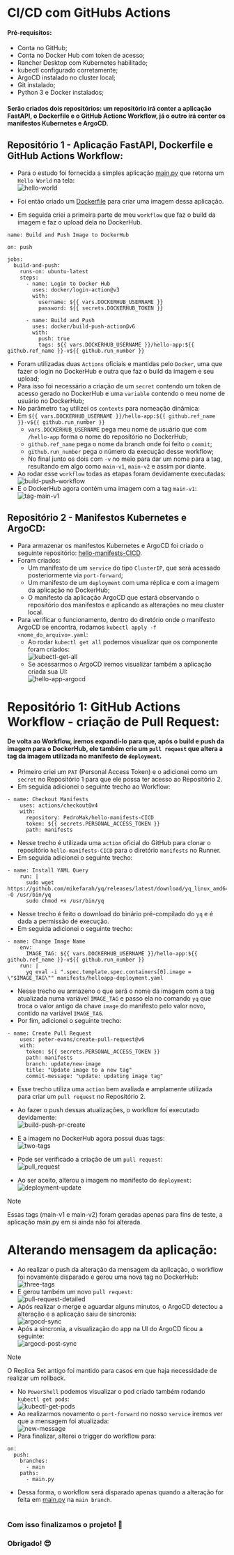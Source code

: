 # CI/CD com GitHubs Actions

#### Pré-requisitos:
* Conta no GitHub; 
* Conta no Docker Hub com token de acesso; 
* Rancher Desktop com Kubernetes habilitado; 
* kubectl configurado corretamente;
* ArgoCD instalado no cluster local;  
* Git instalado;
* Python 3 e Docker instalados;

#### Serão criados dois repositórios: um repositório irá conter a aplicação FastAPI, o Dockerfile e o GitHub Actionc Workflow, já o outro irá conter os manifestos Kubernetes e ArgoCD.


## Repositório 1 - Aplicação FastAPI, Dockerfile e GitHub Actions Workflow:
* Para o estudo foi fornecida a simples aplicação [main.py](https://github.com/PedroMak/hello-app-CICD/blob/main/main.py) que retorna um `Hello World` na tela: </br>
![hello-world](./images/hello-world.png)

* Foi então criado um [Dockerfile](https://github.com/PedroMak/hello-app-CICD/blob/main/Dockerfile) para criar uma imagem dessa aplicação.

* Em seguida criei a primeira parte de meu `workflow` que faz o build da imagem e faz o upload dela no DockerHub.

```
name: Build and Push Image to DockerHub

on: push

jobs:
  build-and-push:
    runs-on: ubuntu-latest
    steps:
      - name: Login to Docker Hub
        uses: docker/login-action@v3
        with:
          username: ${{ vars.DOCKERHUB_USERNAME }}
          password: ${{ secrets.DOCKERHUB_TOKEN }}

      - name: Build and Push
        uses: docker/build-push-action@v6
        with:
          push: true
          tags: ${{ vars.DOCKERHUB_USERNAME }}/hello-app:${{ github.ref_name }}-v${{ github.run_number }}
```

* Foram utilizadas duas `Actions` oficiais e mantidas pelo `Docker`, uma que fazer o login no DockerHub e outra que faz o build da imagem e seu upload;
* Para isso foi necessário a criação de um `secret` contendo um token de acesso gerado no DockerHub e uma `variable` contendo o meu nome de usuário no DockerHub;
* No parâmetro `tag` utilizei os `contexts` para nomeação dinâmica:
* Em `${{ vars.DOCKERHUB_USERNAME }}/hello-app:${{ github.ref_name }}-v${{ github.run_number }}`
  * `vars.DOCKERHUB_USERNAME` pega meu nome de usuário que com `/hello-app` forma o nome do repositório no DockerHub;
  * `github.ref_name` pega o nome da branch onde foi feito o `commit`;
  * `github.run_number` pega o número da execução desse workflow;
  * No final junto os dois com `-v` no meio para dar um nome para a tag, resultando em algo como `main-v1`, `main-v2` e assim por diante.
* Ao rodar esse `workflow` todas as etapas foram devidamente executadas:</br>
![build-push-workflow](./images/build-push-workflow.png)
* E o DockerHub agora contém uma imagem com a tag `main-v1`:</br>
![tag-main-v1](./images/tag-main-v1.png)

## Repositório 2 - Manifestos Kubernetes e ArgoCD:
* Para armazenar os manifestos Kubernetes e ArgoCD foi criado o seguinte repositório: [hello-manifests-CICD](https://github.com/PedroMak/hello-manifests-CICD).
* Foram criados:
  * Um manifesto de um `service` do tipo `ClusterIP`, que será acessado posteriormente via `port-forward`;
  * Um manifesto de um `deployment` com uma réplica e com a imagem da aplicação no DockerHub;
  * O manifesto da aplicação ArgoCD que estará observando o repositório dos manifestos e aplicando as alterações no meu cluster local.
* Para verificar o funcionamento, dentro do diretório onde o manifesto ArgoCD se encontra, rodamos `kubectl apply -f <nome_do_arquivo>.yaml`:
  * Ao rodar `kubectl get all` podemos visualizar que os componente foram criados:</br>
  ![kubectl-get-all](./images/kubectl-get-all.png)
  * Se acessarmos o ArgoCD iremos visualizar também a aplicação criada sua UI:</br>
  ![hello-app-argocd](./images/hello-app-argocd.png)

# Repositório 1: GitHub Actions Workflow - criação de Pull Request:
#### De volta ao Workflow, iremos expandí-lo para que, após o build e push da imagem para o DockerHub, ele também crie um `pull request` que altera a tag da imagem utilizada no manifesto de `deployment`.
* Primeiro criei um `PAT` (Personal Access Token) e o adicionei como um `secret` no Repositório 1 para que ele possa ter acesso ao Repositório 2.
* Em seguida adicionei o seguinte trecho ao Workflow:
```
- name: Checkout Manifests
    uses: actions/checkout@v4
    with:
      repository: PedroMak/hello-manifests-CICD
      token: ${{ secrets.PERSONAL_ACCESS_TOKEN }}
      path: manifests
```
* Nesse trecho é utilizada uma `action` oficial do GitHub para clonar o repositório `hello-manifests-CICD` para o diretório `manifests` no Runner.
* Em seguida adicionei o seguinte trecho:
```
- name: Install YAML Query
    run: |
      sudo wget https://github.com/mikefarah/yq/releases/latest/download/yq_linux_amd64 -O /usr/bin/yq
      sudo chmod +x /usr/bin/yq
```
* Nesse trecho é feito o download do binário pré-compilado do `yq` e é dada a permissão de execução.
* Em seguida adicionei o seguinte trecho:
```
- name: Change Image Name
    env:
      IMAGE_TAG: ${{ vars.DOCKERHUB_USERNAME }}/hello-app:${{ github.ref_name }}-v${{ github.run_number }}
    run: |
      yq eval -i ".spec.template.spec.containers[0].image = \"$IMAGE_TAG\"" manifests/helloapp-deployment.yaml
```
* Nesse trecho eu armazeno o que será o nome da imagem com a tag atualizada numa variável `IMAGE_TAG` e passo ela no comando `yq` que troca o valor antigo da chave `image` do manifesto pelo valor novo, contido na variável `IMAGE_TAG`.
* Por fim, adicionei o seguinte trecho:
```
- name: Create Pull Request
    uses: peter-evans/create-pull-request@v6
    with:
      token: ${{ secrets.PERSONAL_ACCESS_TOKEN }}
      path: manifests
      branch: update/new-image
      title: "Update image to a new tag"
      commit-message: "update: updating image tag"
```
* Esse trecho utiliza uma `action` bem avaliada e amplamente utilizada para criar um `pull request` no Repositório 2.
* Ao fazer o push dessas atualizações, o workflow foi executado devidamente:</br>
![build-push-pr-create](./images/build-push-pr-create.png)
* E a imagem no DockerHub agora possui duas tags:</br>
![two-tags](./images/two-tags.png)

* Pode ser verificado a criação de um `pull request`:</br>
![pull_request](./images/pull-request.png)
* Ao ser aceito, alterou a imagem no manifesto do `deployment`:</br>
![deployment-update](./images/update1-deployment.png)
> [!NOTE]
> Essas tags (main-v1 e main-v2) foram geradas apenas para fins de teste, a aplicação main.py em si ainda não foi alterada.
# Alterando mensagem da aplicação:
* Ao realizar o push da alteração da mensagem da aplicação, o workflow foi novamente disparado e gerou uma nova tag no DockerHub:</br>
![three-tags](./images/three-tags.png)
* E gerou também um novo `pull request`:</br>
![pull-request-detailed](./images/pull-request-detailed.png)
* Após realizar o merge e aguardar alguns minutos, o ArgoCD detectou a alteração e a aplicação saiu de sincronia:</br>
![argocd-sync](./images/argocd-sync.png)
* Após a sincronia, a visualização do app na UI do ArgoCD ficou a seguinte:</br>
![argocd-post-sync](./images/argocd-post-sync.png)
> [!NOTE]
> O Replica Set antigo foi mantido para casos em que haja necessidade de realizar um rollback.
* No `PowerShell` podemos visualizar o pod criado também rodando `kubectl get pods`:</br>
![kubectl-get-pods](./images/kubectl-get-pods.png)
* Ao realizarmos novamento o `port-forward` no nosso `service` iremos ver que a mensagem foi atualizada:</br>
![new-message](./images/new-message.png)
* Para finalizar, alterei o trigger do workflow para:
```
on:
  push:
    branches:
      - main
    paths:
      - main.py
```
* Dessa forma, o workflow será disparado apenas quando a alteração for feita em [main.py](https://github.com/PedroMak/hello-app-CICD/blob/main/main.py) na `main branch`.
#
### Com isso finalizamos o projeto! 🥳 <br/>
### Obrigado! 😎
